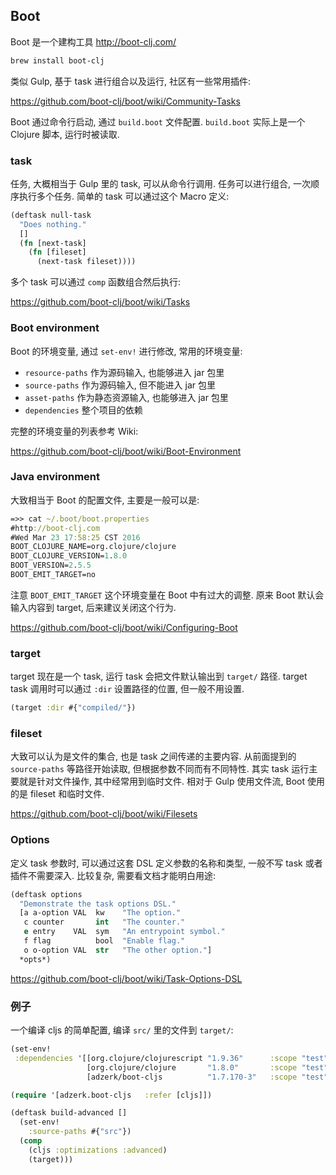 
Boot
----

Boot 是一个建构工具 http://boot-clj.com/

```bash
brew install boot-clj
```

类似 Gulp, 基于 task 进行组合以及运行, 社区有一些常用插件:

https://github.com/boot-clj/boot/wiki/Community-Tasks


Boot 通过命令行启动, 通过 `build.boot` 文件配置.
`build.boot` 实际上是一个 Clojure 脚本, 运行时被读取.

### task

任务, 大概相当于 Gulp 里的 task, 可以从命令行调用.
任务可以进行组合, 一次顺序执行多个任务.
简单的 task 可以通过这个 Macro 定义:

```clojure
(deftask null-task
  "Does nothing."
  []
  (fn [next-task]
    (fn [fileset]
      (next-task fileset))))
```

多个 task 可以通过 `comp` 函数组合然后执行:

https://github.com/boot-clj/boot/wiki/Tasks

### Boot environment

Boot 的环境变量, 通过 `set-env!` 进行修改, 常用的环境变量:

* `resource-paths` 作为源码输入, 也能够进入 jar 包里
* `source-paths` 作为源码输入, 但不能进入 jar 包里
* `asset-paths` 作为静态资源输入, 也能够进入 jar 包里
* `dependencies` 整个项目的依赖

完整的环境变量的列表参考 Wiki:

https://github.com/boot-clj/boot/wiki/Boot-Environment

### Java environment

大致相当于 Boot 的配置文件, 主要是一般可以是:

```clojure
=>> cat ~/.boot/boot.properties
#http://boot-clj.com
#Wed Mar 23 17:58:25 CST 2016
BOOT_CLOJURE_NAME=org.clojure/clojure
BOOT_CLOJURE_VERSION=1.8.0
BOOT_VERSION=2.5.5
BOOT_EMIT_TARGET=no
```

注意 `BOOT_EMIT_TARGET` 这个环境变量在 Boot 中有过大的调整.
原来 Boot 默认会输入内容到 target, 后来建议关闭这个行为.

https://github.com/boot-clj/boot/wiki/Configuring-Boot

### target

target 现在是一个 task, 运行 task 会把文件默认输出到 `target/` 路径.
target task 调用时可以通过 `:dir` 设置路径的位置, 但一般不用设置.

```clojure
(target :dir #{"compiled/"})
```

### fileset

大致可以认为是文件的集合, 也是 task 之间传递的主要内容.
从前面提到的 `source-paths` 等路径开始读取, 但根据参数不同而有不同特性.
其实 task 运行主要就是针对文件操作, 其中经常用到临时文件.
相对于 Gulp 使用文件流, Boot 使用的是 fileset 和临时文件.

https://github.com/boot-clj/boot/wiki/Filesets

### Options

定义 task 参数时, 可以通过这套 DSL 定义参数的名称和类型,
一般不写 task 或者插件不需要深入. 比较复杂, 需要看文档才能明白用途:

```clojure
(deftask options
  "Demonstrate the task options DSL."
  [a a-option VAL  kw    "The option."
   c counter       int   "The counter."
   e entry    VAL  sym   "An entrypoint symbol."
   f flag          bool  "Enable flag."
   o o-option VAL  str   "The other option."]
  *opts*)
```

https://github.com/boot-clj/boot/wiki/Task-Options-DSL

### 例子

一个编译 cljs 的简单配置, 编译 `src/` 里的文件到 `target/`:

```clojure
(set-env!
 :dependencies '[[org.clojure/clojurescript "1.9.36"      :scope "test"]
                 [org.clojure/clojure       "1.8.0"       :scope "test"]
                 [adzerk/boot-cljs          "1.7.170-3"   :scope "test"]])

(require '[adzerk.boot-cljs   :refer [cljs]])

(deftask build-advanced []
  (set-env!
    :source-paths #{"src"})
  (comp
    (cljs :optimizations :advanced)
    (target)))
```
